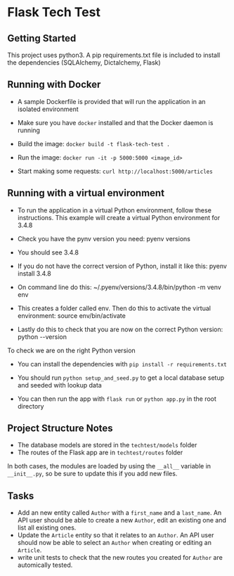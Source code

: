 # Flask Tech Test

## Getting Started

This project uses python3. A pip requirements.txt file is included to install the dependencies (SQLAlchemy, Dictalchemy, Flask)

## Running with Docker
- A sample Dockerfile is provided that will run the application in an isolated environment

- Make sure you have `docker` installed and that the Docker daemon is running

- Build the image: `docker build -t flask-tech-test .`

- Run the image: `docker run -it -p 5000:5000 <image_id>`

- Start making some requests: `curl http://localhost:5000/articles`

## Running with a virtual environment
- To run the application in a virtual Python environment, follow these instructions. This example will create a virtual Python environment for 3.4.8

- Check you have the pynv version you need:
pyenv versions

- You should see 3.4.8

- If you do not have the correct version of Python, install it like this:
pyenv install 3.4.8

- On command line do this:
~/.pyenv/versions/3.4.8/bin/python -m venv env


- This creates a folder called env. Then do this to activate the virtual environment:
source env/bin/activate

- Lastly do this to check that you are now on the correct Python version:
python --version

To check we are on the right Python version

- You can install the dependencies with `pip install -r requirements.txt`

- You should run `python setup_and_seed.py` to get a local database setup and seeded with lookup data

- You can then run the app with `flask run` or `python app.py` in the root directory

## Project Structure Notes

- The database models are stored in the `techtest/models` folder
- The routes of the Flask app are in `techtest/routes` folder

In both cases, the modules are loaded by using the `__all__` variable in `__init__.py`, so be sure to update this if you add new files.

## Tasks

- Add an new entity called `Author` with a `first_name` and a `last_name`. An API user should be able to create a new `Author`, edit an existing one and list all existing ones.
- Update the `Article` entity so that it relates to an `Author`. An API user should now be able to select an `Author` when creating or editing an `Article`.
- write unit tests to check that the new routes you created for `Author` are automically tested.
